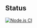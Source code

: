## Status
[![Node.js CI](https://github.com/y-azechi/react-electron-app/actions/workflows/node.js.yml/badge.svg?branch=master)](https://github.com/y-azechi/react-electron-app/actions/workflows/node.js.yml)
